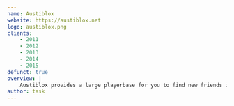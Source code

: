 ```yaml
---
name: Austiblox
website: https://austiblox.net
logo: austiblox.png
clients:
    - 2011
    - 2012
    - 2013
    - 2014
    - 2015
defunct: true
overview: |
    Austiblox provides a large playerbase for you to find new friends in.
author: task
---
```

